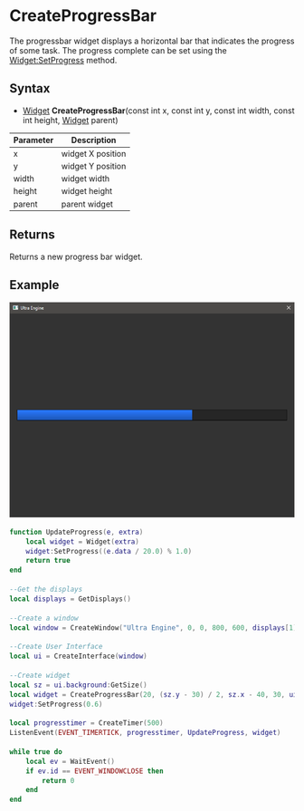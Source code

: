 # CreateProgressBar

The progressbar widget displays a horizontal bar that indicates the progress of some task. The progress complete can be set using the [Widget:SetProgress](Widget_SetProgress.md) method.

## Syntax

- [Widget](Widget.md) **CreateProgressBar**(const int x, const int y, const int width, const int height, [Widget](Widget.md) parent)

| Parameter | Description |
| --- | --- |
| x | widget X position |
| y | widget Y position |
| width | widget width |
| height | widget height |
| parent | parent widget |

## Returns

Returns a new progress bar widget.

## Example

![CreateProgressBar](https://github.com/Leadwerks/Documentation/raw/master/Images/CreateProgressBar.png)

```lua
function UpdateProgress(e, extra)
    local widget = Widget(extra)
    widget:SetProgress((e.data / 20.0) % 1.0)
    return true
end

--Get the displays
local displays = GetDisplays()

--Create a window
local window = CreateWindow("Ultra Engine", 0, 0, 800, 600, displays[1])

--Create User Interface
local ui = CreateInterface(window)

--Create widget
local sz = ui.background:GetSize()
local widget = CreateProgressBar(20, (sz.y - 30) / 2, sz.x - 40, 30, ui.background)
widget:SetProgress(0.6)

local progresstimer = CreateTimer(500)
ListenEvent(EVENT_TIMERTICK, progresstimer, UpdateProgress, widget)

while true do
    local ev = WaitEvent()
    if ev.id == EVENT_WINDOWCLOSE then
        return 0
    end
end
```
